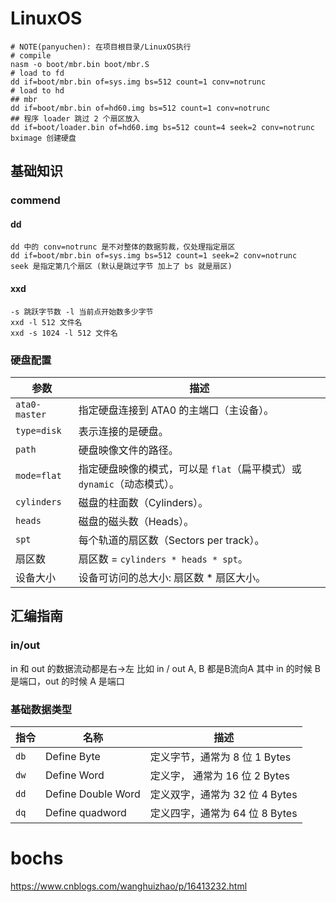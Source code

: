 # LinuxOS
```shell
# NOTE(panyuchen): 在项目根目录/LinuxOS执行
# compile
nasm -o boot/mbr.bin boot/mbr.S 
# load to fd
dd if=boot/mbr.bin of=sys.img bs=512 count=1 conv=notrunc
# load to hd
## mbr
dd if=boot/mbr.bin of=hd60.img bs=512 count=1 conv=notrunc
## 程序 loader 跳过 2 个扇区放入 
dd if=boot/loader.bin of=hd60.img bs=512 count=4 seek=2 conv=notrunc
bximage 创建硬盘

```
## 基础知识
### commend
#### dd
```shell
dd 中的 conv=notrunc 是不对整体的数据剪裁，仅处理指定扇区
dd if=boot/mbr.bin of=sys.img bs=512 count=1 seek=2 conv=notrunc
seek 是指定第几个扇区 (默认是跳过字节 加上了 bs 就是扇区)
```
#### xxd
```shell
-s 跳跃字节数 -l 当前点开始数多少字节
xxd -l 512 文件名
xxd -s 1024 -l 512 文件名
```
### 硬盘配置

| 参数          | 描述                                                                    |
| ------------- | ----------------------------------------------------------------------- |
| `ata0-master` | 指定硬盘连接到 ATA0 的主端口（主设备）。                                |
| `type=disk`   | 表示连接的是硬盘。                                                      |
| `path`        | 硬盘映像文件的路径。                                                    |
| `mode=flat`   | 指定硬盘映像的模式，可以是 `flat`（扁平模式）或 `dynamic`（动态模式）。 |
| `cylinders`   | 磁盘的柱面数（Cylinders）。                                             |
| `heads`       | 磁盘的磁头数（Heads）。                                                 |
| `spt`         | 每个轨道的扇区数（Sectors per track）。                                 |
| 扇区数        | 扇区数 = `cylinders * heads * spt`。                                    |
| 设备大小      | 设备可访问的总大小: 扇区数 * 扇区大小。                                 |

## 汇编指南

### in/out 

in 和 out 的数据流动都是右->左 比如 in / out A, B 都是B流向A
其中 in 的时候 B 是端口，out 的时候 A 是端口

### 基础数据类型

| 指令 | 名称               | 描述                             |
| ---- | ------------------ | -------------------------------- |
| `db` | Define Byte        | 定义字节，通常为 8 位  1 Bytes   |
| `dw` | Define Word        | 定义字，  通常为 16 位   2 Bytes |
| `dd` | Define Double Word | 定义双字，通常为 32 位 4 Bytes   |
| `dq` | Define quadword    | 定义四字，通常为 64 位 8 Bytes   |

# bochs

https://www.cnblogs.com/wanghuizhao/p/16413232.html